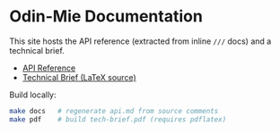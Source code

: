 # Odin-Mie Documentation

This site hosts the API reference (extracted from inline `///` docs) and a technical brief.

- [API Reference](api.md)
- [Technical Brief (LaTeX source)](tech-brief.tex)

Build locally:
```bash
make docs   # regenerate api.md from source comments
make pdf    # build tech-brief.pdf (requires pdflatex)
```
